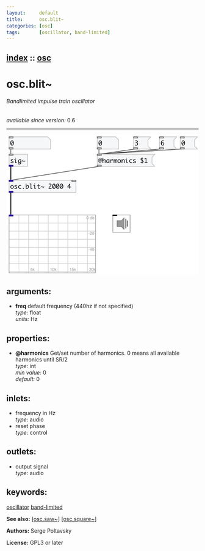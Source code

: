 ```yaml
---
layout:     default
title:      osc.blit~
categories: [osc]
tags:       [oscillator, band-limited]
---
```

[index](index.html) :: [osc](category_osc.html)
---

# osc.blit~

###### Bandlimited impulse train oscillator

*available since version:* 0.6

---




[![example](../examples/img/osc.blit~.jpg)](../examples/pd/osc.blit~.pd)



## arguments:

* **freq**
default frequency (440hz if not specified)<br>
_type:_ float<br>
_units:_ Hz<br>





## properties:

* **@harmonics** 
Get/set number of harmonics. 0 means all available harmonics until SR/2<br>
_type:_ int<br>
_min value:_ 0<br>
_default:_ 0<br>



## inlets:

* frequency in Hz<br>
_type:_ audio
* reset phase<br>
_type:_ control



## outlets:

* output signal<br>
_type:_ audio



## keywords:

[oscillator](keywords/oscillator.html)
[band-limited](keywords/band-limited.html)



**See also:**
[\[osc.saw~\]](osc.saw~.html)
[\[osc.square~\]](osc.square~.html)




**Authors:** Serge Poltavsky




**License:** GPL3 or later





